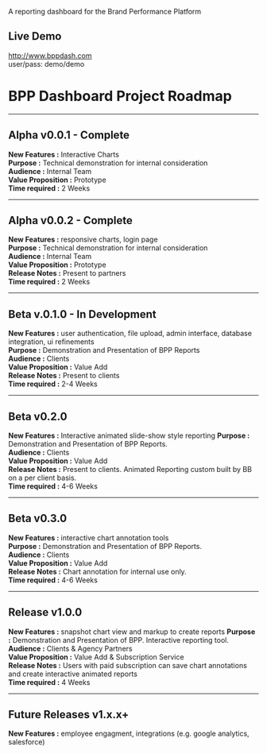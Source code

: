A reporting dashboard for the Brand Performance Platform

## Live Demo
http://www.bppdash.com  
user/pass: demo/demo

# BPP Dashboard Project Roadmap
---
## Alpha v0.0.1 - Complete
**New Features :** Interactive Charts  
**Purpose :** Technical demonstration for internal consideration  
**Audience :** Internal Team  
**Value Proposition :** Prototype  
**Time required :** 2 Weeks

---
## Alpha v0.0.2 - Complete
**New Features :** responsive charts, login page  
**Purpose :** Technical demonstration for internal consideration  
**Audience :** Internal Team  
**Value Proposition :** Prototype  
**Release Notes :** Present to partners  
**Time required :** 2 Weeks

---
## Beta v.0.1.0 - In Development
**New Features :** user authentication, file upload, admin interface, database integration, ui refinements  
**Purpose :** Demonstration and Presentation of BPP Reports  
**Audience :** Clients  
**Value Proposition :** Value Add  
**Release Notes :** Present to clients  
**Time required :** 2-4 Weeks

---
## Beta v0.2.0  
**New Features :** Interactive animated slide-show style reporting
**Purpose :** Demonstration and Presentation of BPP Reports.  
**Audience :** Clients  
**Value Proposition :** Value Add  
**Release Notes :** Present to clients. Animated Reporting custom built by BB on a per client basis.  
**Time required :** 4-6 Weeks

---
## Beta v0.3.0  
**New Features :** interactive chart annotation tools  
**Purpose :** Demonstration and Presentation of BPP Reports.  
**Audience :** Clients  
**Value Proposition :** Value Add  
**Release Notes :** Chart annotation for internal use only.  
**Time required :** 4-6 Weeks

---
## Release v1.0.0  
**New Features :** snapshot chart view and markup to create reports
**Purpose :** Demonstration and Presentation of BPP. Interactive reporting tool.  
**Audience :** Clients & Agency Partners  
**Value Proposition :** Value Add & Subscription Service  
**Release Notes :** Users with paid subscription can save chart annotations and create interactive animated reports  
**Time required :** 4 Weeks

---
## Future Releases v1.x.x+  
**New Features :** employee engagment, integrations (e.g. google analytics, salesforce)
